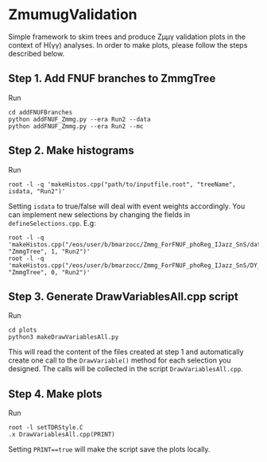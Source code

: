 # ZmumugValidation
Simple framework to skim trees and produce Zμμγ validation plots in the context of H(γγ) analyses. In order to make plots, please follow the steps described below.

## Step 1. Add FNUF branches to ZmmgTree
Run
```
cd addFNUFBranches
python addFNUF_Zmmg.py --era Run2 --data
python addFNUF_Zmmg.py --era Run2 --mc
```

## Step 2. Make histograms
Run
```
root -l -q 'makeHistos.cpp("path/to/inputfile.root", "treeName", isdata, "Run2")'
```
Setting `isdata` to true/false will deal with event weights accordingly.
You can implement new selections by changing the fields in `defineSelections.cpp`. E.g:

```
root -l -q 'makeHistos.cpp("/eos/user/b/bmarzocc/Zmmg_ForFNUF_phoReg_IJazz_SnS/data_ZpT_S5_Run2_withFNUF_withPNCorr_fix_v3.root", "ZmmgTree", 1, "Run2")'
root -l -q 'makeHistos.cpp("/eos/user/b/bmarzocc/Zmmg_ForFNUF_phoReg_IJazz_SnS/DY_ZpT_S5_Run2_withFNUF_withPNCorr_fix_v3.root", "ZmmgTree", 0, "Run2")'
```

## Step 3. Generate DrawVariablesAll.cpp script
Run
```
cd plots
python3 makeDrawVariablesAll.py
```
This will read the content of the files created at step 1 and automatically create one call to the `DrawVariable()` method for each selection you designed. The calls will be collected in the script `DrawVariablesAll.cpp`.

## Step 4. Make plots
Run
```
root -l setTDRStyle.C
.x DrawVariablesAll.cpp(PRINT)
```
Setting `PRINT==true` will make the script save the plots locally.


